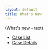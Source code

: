 ```yaml
---
layout: default
title: What's New
---
```


(What's new - text)

- [Case List](case-list/)
- [Case Details](case-details/)
<!-- - [Reports](reports/) -->
<!-- - [User Management](user-management/) -->